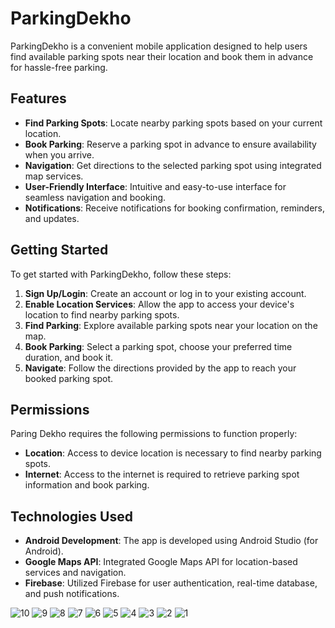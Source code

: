 # ParkingDekho

ParkingDekho is a convenient mobile application designed to help users find available parking spots near their location and book them in advance for hassle-free parking.

## Features

- **Find Parking Spots**: Locate nearby parking spots based on your current location.
- **Book Parking**: Reserve a parking spot in advance to ensure availability when you arrive.
- **Navigation**: Get directions to the selected parking spot using integrated map services.
- **User-Friendly Interface**: Intuitive and easy-to-use interface for seamless navigation and booking.
- **Notifications**: Receive notifications for booking confirmation, reminders, and updates.

## Getting Started

To get started with ParkingDekho, follow these steps:

1. **Sign Up/Login**: Create an account or log in to your existing account.
2. **Enable Location Services**: Allow the app to access your device's location to find nearby parking spots.
3. **Find Parking**: Explore available parking spots near your location on the map.
4. **Book Parking**: Select a parking spot, choose your preferred time duration, and book it.
5. **Navigate**: Follow the directions provided by the app to reach your booked parking spot.

## Permissions

Paring Dekho requires the following permissions to function properly:

- **Location**: Access to device location is necessary to find nearby parking spots.
- **Internet**: Access to the internet is required to retrieve parking spot information and book parking.

## Technologies Used

- **Android Development**: The app is developed using Android Studio (for Android).
- **Google Maps API**: Integrated Google Maps API for location-based services and navigation.
- **Firebase**: Utilized Firebase for user authentication, real-time database, and push notifications.

![10](https://github.com/adhyaybansal/parking_dekho/assets/142560446/a67b88ca-111a-4c6b-9100-50c80d09ffe5)
![9](https://github.com/adhyaybansal/parking_dekho/assets/142560446/2bf55c41-0c70-4e03-95f2-46d698467bea)
![8](https://github.com/adhyaybansal/parking_dekho/assets/142560446/81240b4d-722b-431b-b58c-ff67a8b51999)
![7](https://github.com/adhyaybansal/parking_dekho/assets/142560446/e606b19b-8854-4318-9907-8ec601ecc3e5)
![6](https://github.com/adhyaybansal/parking_dekho/assets/142560446/181f179d-0055-4466-bc61-5051a144a2cf)
![5](https://github.com/adhyaybansal/parking_dekho/assets/142560446/12bf4da2-5ac3-49c0-8ab3-d7aa8cedcb65)
![4](https://github.com/adhyaybansal/parking_dekho/assets/142560446/762217eb-e0f9-4bdc-96c4-0af992eb94ab)
![3](https://github.com/adhyaybansal/parking_dekho/assets/142560446/45430035-3aa8-4118-a250-2766fbe14463)
![2](https://github.com/adhyaybansal/parking_dekho/assets/142560446/304d4367-3cfd-4ab9-8887-7245c9975649)
![1](https://github.com/adhyaybansal/parking_dekho/assets/142560446/52ee6594-92f8-4cf8-b336-3af3fece7872)
